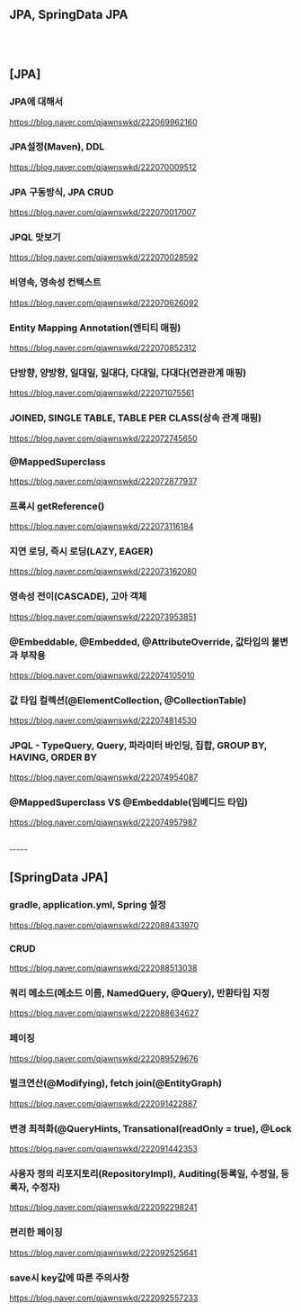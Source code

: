 ## JPA, SpringData JPA
<br><br>

## [JPA]

### JPA에 대해서
https://blog.naver.com/qjawnswkd/222069962160<br>

### JPA설정(Maven), DDL
https://blog.naver.com/qjawnswkd/222070009512<br>

### JPA 구동방식, JPA CRUD
https://blog.naver.com/qjawnswkd/222070017007<br>

### JPQL 맛보기
https://blog.naver.com/qjawnswkd/222070028592<br>

### 비영속,  영속성 컨텍스트
https://blog.naver.com/qjawnswkd/222070626092<br>

### Entity Mapping Annotation(엔티티 매핑)
https://blog.naver.com/qjawnswkd/222070852312<br>

### 단방향, 양방향, 일대일, 일대다, 다대일, 다대다(연관관계 매핑)
https://blog.naver.com/qjawnswkd/222071075561<br>

### JOINED, SINGLE TABLE, TABLE PER CLASS(상속 관계 매핑)
https://blog.naver.com/qjawnswkd/222072745650<br>

### @MappedSuperclass
https://blog.naver.com/qjawnswkd/222072877937<br>

### 프록시 getReference()
https://blog.naver.com/qjawnswkd/222073116184<br>

### 지연 로딩, 즉시 로딩(LAZY, EAGER)
https://blog.naver.com/qjawnswkd/222073162080<br>

### 영속성 전이(CASCADE), 고아 객체
https://blog.naver.com/qjawnswkd/222073953851<br>

### @Embeddable, @Embedded, @AttributeOverride, 값타입의 불변과 부작용
https://blog.naver.com/qjawnswkd/222074105010<br>

### 값 타입 컬렉션(@ElementCollection, @CollectionTable)
https://blog.naver.com/qjawnswkd/222074814530<br>

### JPQL - TypeQuery, Query, 파라미터 바인딩, 집합, GROUP BY, HAVING, ORDER BY
https://blog.naver.com/qjawnswkd/222074954087<br>

### @MappedSuperclass VS @Embeddable(임베디드 타입)
https://blog.naver.com/qjawnswkd/222074957987

<br>
-----
<br>

## [SpringData JPA]

### gradle, application.yml, Spring 설정
https://blog.naver.com/qjawnswkd/222088433970<br>

### CRUD
https://blog.naver.com/qjawnswkd/222088513038<br>

### 쿼리 메소드(메소드 이름, NamedQuery, @Query), 반환타입 지정
https://blog.naver.com/qjawnswkd/222088634627<br>

### 페이징
https://blog.naver.com/qjawnswkd/222089529676<br>

### 벌크연산(@Modifying), fetch join(@EntityGraph)
https://blog.naver.com/qjawnswkd/222091422887<br>

### 변경 최적화(@QueryHints, Transational(readOnly = true), @Lock
https://blog.naver.com/qjawnswkd/222091442353<br>

### 사용자 정의 리포지토리(RepositoryImpl), Auditing(등록일, 수정일, 등록자, 수정자)
https://blog.naver.com/qjawnswkd/222092298241<br>

### 편리한 페이징
https://blog.naver.com/qjawnswkd/222092525641<br>

### save시 key값에 따른 주의사항
https://blog.naver.com/qjawnswkd/222092557233<br>
